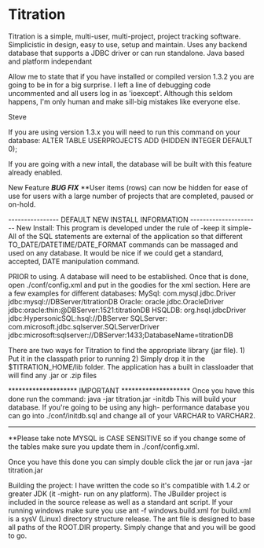 # Titration 

Titration is a simple, multi-user, multi-project, project tracking software. Simplicistic in design, easy to use, setup and maintain. Uses any backend database that supports a JDBC driver or can run standalone. Java based and platform independant

Allow me to state that if you have installed or compiled version 1.3.2
you are going to be in for a big surprise.  I left a line of 
debugging code uncommented and all users log in as 'ioexcept'.
Although this seldom happens, I'm only human and make sill-big mistakes
like everyone else.

Steve

If you are using version 1.3.x you will need to run this command on your
database: 
ALTER TABLE USERPROJECTS ADD (HIDDEN   INTEGER  DEFAULT 0);

If you are going with a new intall, the database will be built with this
feature already enabled.

New Feature
***BUG FIX***
**User items (rows) can now be hidden for ease of use for users with a large
number of projects that are completed, paused or on-hold.


---------------- DEFAULT NEW INSTALL INFORMATION ----------------------
New Install:
This program is developed under the rule of -keep it simple-
All of the SQL statements are external of the application
so that different TO_DATE/DATETIME/DATE_FORMAT commands can
be massaged and used on any database.  It would be nice if 
we could get a standard, accepted, DATE manipulation command.

PRIOR to using. A database will need to be established. Once
that is done, open ./conf/config.xml and put in the goodies
for the <database> xml section.
Here are a few examples for different databases:
MySql:
          <driver>com.mysql.jdbc.Driver</driver>
          <url>jdbc:mysql://DBServer/titrationDB</url>
Oracle:
          <driver>oracle.jdbc.OracleDriver</driver>
          <url>jdbc:oracle:thin:@DBServer:1521:titrationDB</url>
HSQLDB:
          <driver>org.hsql.jdbcDriver</driver>
          <url>jdbc:HypersonicSQL:hsql://DBServer</url>
SQLServer:
          <driver>com.microsoft.jdbc.sqlserver.SQLServerDriver</driver>
          <url>jdbc:microsoft:sqlserver://DBServer:1433;DatabaseName=titrationDB</url>
          
There are two ways for Titration to find the appropriate library (jar file).
	1) Put it in the classpath prior to running
	2) Simply drop it in the $TITRATION_HOME/lib folder. The application
	   has a built in classloader that will find any .jar or .zip files
	
******************** IMPORTANT ********************
Once you have this done run the command: java -jar titration.jar -initdb
This will build your database.  If you're going to be using any high-
performance database you can go into ./conf/initdb.sql and change all
of your VARCHAR to VARCHAR2.  
***************************************************

**Please take note MYSQL is CASE SENSITIVE so if you change some of the tables
make sure you update them in ./conf/config.xml. 

Once you have this done you can simply double click the jar or run java -jar titration.jar

Building the project:
I have written the code so it's compatible with 1.4.2 or greater JDK (it -might- run on 
any platform).  The JBuilder project is included in the source release as well as a
standard ant script.  If your running windows make sure you use ant -f windows.build.xml
for build.xml is a sysV (Linux) directory structure release.
The ant file is designed to base all paths of the ROOT.DIR property. Simply change that
and you will be good to go.
